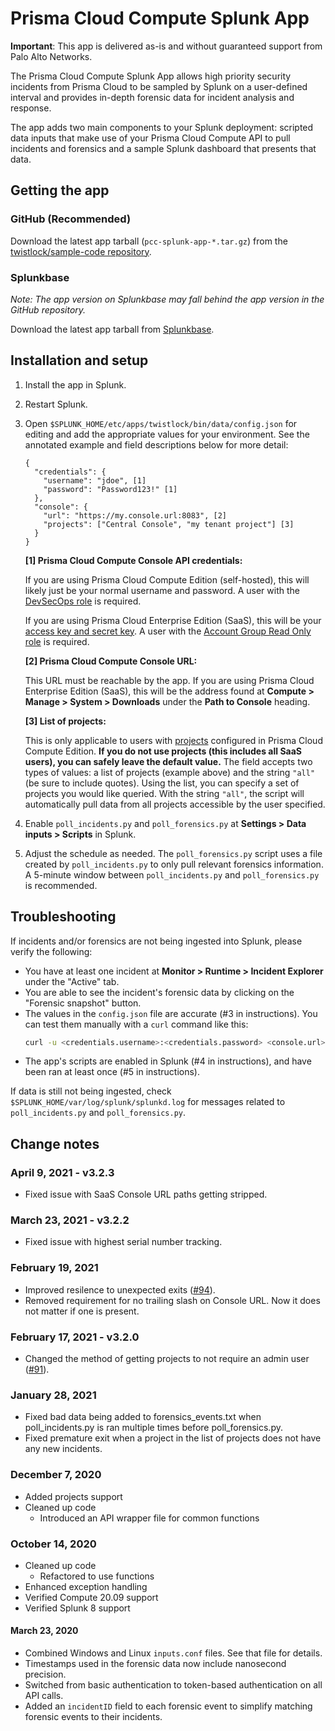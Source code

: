 # Prisma Cloud Compute Splunk App

**Important**: This app is delivered as-is and without guaranteed support from Palo Alto Networks.

The Prisma Cloud Compute Splunk App allows high priority security incidents from Prisma Cloud to be sampled by Splunk on a user-defined interval and provides in-depth forensic data for incident analysis and response.

The app adds two main components to your Splunk deployment: scripted data inputs that make use of your Prisma Cloud Compute API to pull incidents and forensics and a sample Splunk dashboard that presents that data.

## Getting the app
### GitHub (Recommended)
Download the latest app tarball (`pcc-splunk-app-*.tar.gz`) from the [twistlock/sample-code repository](https://github.com/twistlock/sample-code/tree/master/siem/splunk).

### Splunkbase
_Note: The app version on Splunkbase may fall behind the app version in the GitHub repository._

Download the latest app tarball from [Splunkbase](https://splunkbase.splunk.com/app/4555).

## Installation and setup

1. Install the app in Splunk.
2. Restart Splunk.
3. Open `$SPLUNK_HOME/etc/apps/twistlock/bin/data/config.json` for editing and add the appropriate values for your environment. See the annotated example and field descriptions below for more detail:
    ```
    {
      "credentials": {
        "username": "jdoe", [1]
        "password": "Password123!" [1]
      },
      "console": {
        "url": "https://my.console.url:8083", [2]
        "projects": ["Central Console", "my tenant project"] [3]
      }
    }
    ```

    **[1] Prisma Cloud Compute Console API credentials:**
    
    If you are using Prisma Cloud Compute Edition (self-hosted), this will likely just be your normal username and password. A user with the [DevSecOps role](https://docs.twistlock.com/docs/compute_edition/authentication/user_roles.html#devsecops-user) is required.
    
    If you are using Prisma Cloud Enterprise Edition (SaaS), this will be your [access key and secret key](https://docs.twistlock.com/docs/enterprise_edition/authentication/access_keys.html#provisioning-access-keys). A user with the [Account Group Read Only role](https://docs.twistlock.com/docs/enterprise_edition/authentication/prisma_cloud_user_roles.html#prisma-cloud-roles-to-compute-roles-mapping) is required.

    **[2] Prisma Cloud Compute Console URL:**
    
    This URL must be reachable by the app. If you are using Prisma Cloud Enterprise Edition (SaaS), this will be the address found at **Compute > Manage > System > Downloads** under the **Path to Console** heading.

    **[3] List of projects:**
    
    This is only applicable to users with [projects](https://docs.twistlock.com/docs/compute_edition/deployment_patterns/projects.html) configured in Prisma Cloud Compute Edition. **If you do not use projects (this includes all SaaS users), you can safely leave the default value.** The field accepts two types of values: a list of projects (example above) and the string `"all"` (be sure to include quotes). Using the list, you can specify a set of projects you would like queried. With the string `"all"`, the script will automatically pull data from all projects accessible by the user specified.

4. Enable `poll_incidents.py` and `poll_forensics.py` at **Settings > Data inputs > Scripts** in Splunk.

5. Adjust the schedule as needed. The `poll_forensics.py` script uses a file created by `poll_incidents.py` to only pull relevant forensics information. A 5-minute window between `poll_incidents.py` and `poll_forensics.py` is recommended.

## Troubleshooting
If incidents and/or forensics are not being ingested into Splunk, please verify the following:

- You have at least one incident at **Monitor > Runtime > Incident Explorer** under the "Active" tab.
- You are able to see the incident's forensic data by clicking on the "Forensic snapshot" button.
- The values in the `config.json` file are accurate (#3 in instructions). You can test them manually with a `curl` command like this:
    ```bash
    curl -u <credentials.username>:<credentials.password> <console.url>/api/v1/audits/incidents
    ```
- The app's scripts are enabled in Splunk (#4 in instructions), and have been ran at least once (#5 in instructions).

If data is still not being ingested, check `$SPLUNK_HOME/var/log/splunk/splunkd.log` for messages related to `poll_incidents.py` and `poll_forensics.py`.

## Change notes

### April 9, 2021 - v3.2.3
- Fixed issue with SaaS Console URL paths getting stripped.

### March 23, 2021 - v3.2.2
- Fixed issue with highest serial number tracking.

### February 19, 2021
- Improved resilence to unexpected exits ([#94](https://github.com/twistlock/sample-code/issues/94)).
- Removed requirement for no trailing slash on Console URL. Now it does not matter if one is present.

### February 17, 2021 - v3.2.0
- Changed the method of getting projects to not require an admin user ([#91](https://github.com/twistlock/sample-code/issues/91)).

### January 28, 2021
- Fixed bad data being added to forensics_events.txt when poll_incidents.py is ran multiple times before poll_forensics.py.
- Fixed premature exit when a project in the list of projects does not have any new incidents.

### December 7, 2020
- Added projects support
- Cleaned up code
  - Introduced an API wrapper file for common functions

### October 14, 2020
- Cleaned up code
  - Refactored to use functions
- Enhanced exception handling
- Verified Compute 20.09 support
- Verified Splunk 8 support

#### March 23, 2020
- Combined Windows and Linux `inputs.conf` files. See that file for details.
- Timestamps used in the forensic data now include nanosecond precision.
- Switched from basic authentication to token-based authentication on all API calls.
- Added an `incidentID` field to each forensic event to simplify matching forensic events to their incidents.
